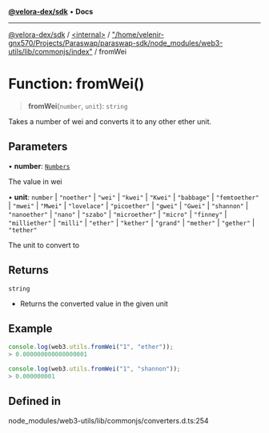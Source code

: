 [**@velora-dex/sdk**](../../../../README.md) • **Docs**

***

[@velora-dex/sdk](../../../../globals.md) / [\<internal\>](../../../README.md) / ["/home/velenir-gnx570/Projects/Paraswap/paraswap-sdk/node\_modules/web3-utils/lib/commonjs/index"](../README.md) / fromWei

# Function: fromWei()

> **fromWei**(`number`, `unit`): `string`

Takes a number of wei and converts it to any other ether unit.

## Parameters

• **number**: [`Numbers`](../../../type-aliases/Numbers.md)

The value in wei

• **unit**: `number` \| `"noether"` \| `"wei"` \| `"kwei"` \| `"Kwei"` \| `"babbage"` \| `"femtoether"` \| `"mwei"` \| `"Mwei"` \| `"lovelace"` \| `"picoether"` \| `"gwei"` \| `"Gwei"` \| `"shannon"` \| `"nanoether"` \| `"nano"` \| `"szabo"` \| `"microether"` \| `"micro"` \| `"finney"` \| `"milliether"` \| `"milli"` \| `"ether"` \| `"kether"` \| `"grand"` \| `"mether"` \| `"gether"` \| `"tether"`

The unit to convert to

## Returns

`string`

- Returns the converted value in the given unit

## Example

```ts
console.log(web3.utils.fromWei("1", "ether"));
> 0.000000000000000001

console.log(web3.utils.fromWei("1", "shannon"));
> 0.000000001
```

## Defined in

node\_modules/web3-utils/lib/commonjs/converters.d.ts:254
